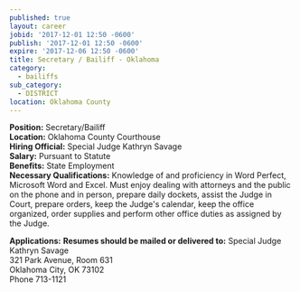 ```yaml
---
published: true
layout: career
jobid: '2017-12-01 12:50 -0600'
publish: '2017-12-01 12:50 -0600'
expire: '2017-12-06 12:50 -0600'
title: Secretary / Bailiff - Oklahoma
category:
  - bailiffs
sub_category:
  - DISTRICT
location: Oklahoma County
---
```

**Position:** Secretary/Bailiff  
**Location:** Oklahoma County Courthouse  
**Hiring Official:** Special Judge Kathryn Savage  
**Salary:** Pursuant to Statute  
**Benefits:** State Employment  
**Necessary Qualifications:** Knowledge of and proficiency in
Word Perfect, Microsoft Word and Excel. Must enjoy dealing with attorneys
and the public on the phone and in person, prepare daily dockets, assist the Judge in Court, prepare orders, keep the Judge's calendar, keep the office organized, order supplies and perform other office duties as assigned by the Judge.
 
**Applications:**
**Resumes should be mailed or delivered to:**
Special Judge Kathryn Savage  
321 Park Avenue, Room 631  
Oklahoma City, OK  73102  
Phone 713-1121
